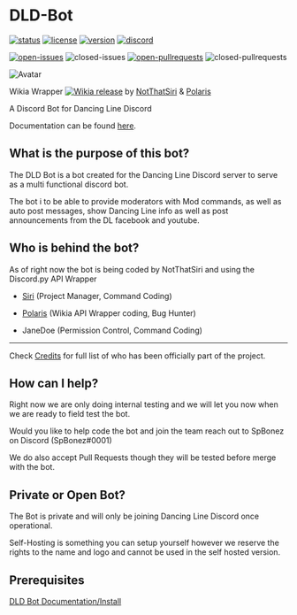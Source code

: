 # DLD-Bot
[![status](https://img.shields.io/badge/status-on_hold-yellow.svg?style=for-the-badge)](https://github.com/NotThatSiri/DLD-Bot/blob/master/VERSION)
[![license](https://img.shields.io/github/license/NotThatSiri/DLD-Bot.svg?style=for-the-badge)](https://github.com/NotThatSiri/DLD-Bot/blob/master/LICENSE)
[![version](https://img.shields.io/badge/version-0.0.1-orange.svg?style=for-the-badge)](https://github.com/NotThatSiri/DLD-Bot/blob/master/VERSION)
[![discord](https://img.shields.io/badge/Discord-Dancing%20Line%20Discord-blue.svg?style=for-the-badge&logo=discord)](https://discord.io/dancingline)

[![open-issues](https://img.shields.io/github/issues-raw/NotThatSiri/DLD-Bot.svg?style=for-the-badge)](https://github.com/spbonez/DLD-Bot/issues)
![closed-issues](https://img.shields.io/github/issues-closed-raw/NotThatSiri/DLD-Bot.svg?style=for-the-badge)
[![open-pullrequests](https://img.shields.io/github/issues-pr-raw/NotThatSiri/DLD-Bot.svg?style=for-the-badge)](https://github.com/NotThatSiri/DLD-Bot/pulls)
![closed-pullrequests](https://img.shields.io/github/issues-pr-closed-raw/NotThatSiri/DLD-Bot.svg?style=for-the-badge)

![Avatar](https://blobscdn.gitbook.com/v0/b/gitbook-28427.appspot.com/o/spaces%2F-LUO2qA87fRLhQcoAgi6%2Favatar.png?generation=1546929582237884&alt=media)

Wikia Wrapper [![Wikia release](https://img.shields.io/github/release/NotThatSiri/Wikia-Python-Wrapper-Rewritten.svg)](https://github.com/NotThatSiri/Wikia-Python-Wrapper-Rewritten/releases) by [NotThatSiri](https://github.com/NotThatSiri) & [Polaris](https://github.com/PolarisLo)


A Discord Bot for Dancing Line Discord

Documentation can be found [here](https://dld-bot.gitbook.io/documentation).

## What is the purpose of this bot?
The DLD Bot is a bot created for the Dancing Line Discord server to serve as a multi functional discord bot.

The bot i to be able to provide moderators with Mod commands, as well as auto post messages, show Dancing Line info as well as post announcements from the DL facebook and youtube. 

## Who is behind the bot?
As of right now the bot is being coded by NotThatSiri and using the Discord.py API Wrapper


- [Siri](https://github.com/NotThatSiri) (Project Manager, Command Coding)

- [Polaris](https://github.com/PolarisLo) (Wikia API Wrapper coding, Bug Hunter)

- JaneDoe (Permission Control, Command Coding)

---
Check [Credits](/CREDITS) for full list of who has been officially part of the project.

## How can I help?
Right now we are only doing internal testing and we will let you now when we are ready to field test the bot.

Would you like to help code the bot and join the team reach out to SpBonez on Discord (SpBonez#0001)

We do also accept Pull Requests though they will be tested before merge with the bot.

## Private or Open Bot?
The Bot is private and will only be joining Dancing Line Discord once operational.

Self-Hosting is something you can setup yourself however we reserve the rights to the name and logo and cannot be used in the self hosted version.

## Prerequisites
[DLD Bot Documentation/Install](https://dld-bot.gitbook.io/documentation/code-documentation/install)
